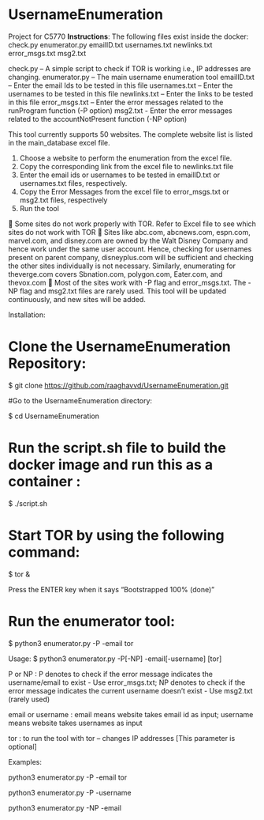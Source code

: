 # UsernameEnumeration
Project for C5770
**Instructions**:
The following files exist inside the docker:
check.py     enumerator.py     emailID.txt     usernames.txt     newlinks.txt     error_msgs.txt     msg2.txt       

check.py – A simple script to check if TOR is working i.e., IP addresses are changing.
enumerator.py – The main username enumeration tool
emailID.txt – Enter the email Ids to be tested in this file
usernames.txt – Enter the usernames to be tested in this file
newlinks.txt – Enter the links to be tested in this file
error_msgs.txt – Enter the error messages related to the runProgram function (-P option)
msg2.txt - Enter the error messages related to the accountNotPresent function (-NP option)

This tool currently supports 50 websites. The complete website list is listed in the main_database excel file. 
1.	Choose a website to perform the enumeration from the excel file.
2.	Copy the corresponding link from the excel file to newlinks.txt file
3.	Enter the email ids or usernames to be tested in emailID.txt or usernames.txt files, respectively.
4.	Copy the Error Messages from the excel file to error_msgs.txt or msg2.txt files, respectively
5.	Run the tool 

	Some sites do not work properly with TOR. Refer to Excel file to see which sites do not work with TOR
	Sites like abc.com, abcnews.com, espn.com, marvel.com, and disney.com are owned by the Walt Disney Company and hence work under the same user account. Hence, checking for usernames present on parent company, disneyplus.com will be sufficient and checking the other sites individually is not necessary. Similarly, enumerating for theverge.com covers Sbnation.com, polygon.com, Eater.com, and thevox.com
	Most of the sites work with -P flag and error_msgs.txt. The -NP flag and msg2.txt files are rarely used. This tool will be updated continuously, and new sites will be added. 




Installation:
# Clone the UsernameEnumeration Repository:

$ git clone https://github.com/raaghavvd/UsernameEnumeration.git 

#Go to the UsernameEnumeration directory:

$ cd UsernameEnumeration

# Run the script.sh file to build the docker image and run this as a container :
$ ./script.sh

# Start TOR by using the following command:
$ tor &

Press the ENTER key when it says “Bootstrapped 100% (done)”

# Run the enumerator tool:
$ python3 enumerator.py -P -email tor


Usage:
$ python3 enumerator.py -P[-NP] -email[-username] [tor]

P or NP     :         P denotes to check if the error message indicates the username/email to exist - Use error_msgs.txt;
                        NP denotes to check if the error message indicates the current username doesn’t exist - Use msg2.txt (rarely used)

email or username       :             email means website takes email id as input;
                                        username means website takes usernames as input

tor :   to run the tool with tor – changes IP addresses [This parameter is optional]


Examples:

python3 enumerator.py -P -email tor

python3 enumerator.py -P -username

python3 enumerator.py -NP -email










